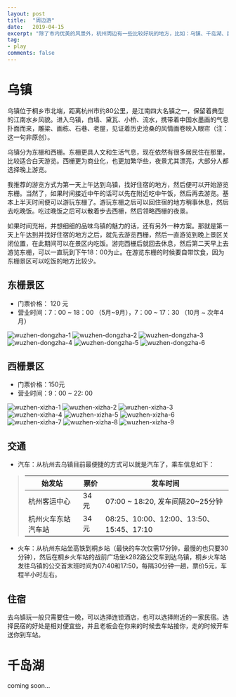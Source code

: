 ```yaml
---
layout: post
title:  "周边游"
date:   2019-04-15
excerpt: "除了市内优美的风景外，杭州周边有一些比较好玩的地方，比如：乌镇、千岛湖、西塘古镇等."
tag:
- play
comments: false
---
```


# 乌镇
乌镇位于桐乡市北端，距离杭州市约80公里，是江南四大名镇之一，保留着典型的江南水乡风貌。进入乌镇，白墙、黛瓦、小桥、流水，携带着中国水墨画的气息扑面而来，雕梁、画栋、石巷、老屋，见证着历史沧桑的风情画卷映入眼帘（注：这一句非原创）。


乌镇分为东栅和西栅。东栅更具人文和生活气息，现在依然有很多居民住在那里，比较适合白天游览。西栅更为商业化，也更加繁华些，夜景尤其漂亮，大部分人都选择晚上游览。

我推荐的游览方式为第一天上午达到乌镇，找好住宿的地方，然后便可以开始游览东栅。当然了，如果时间接近中午的话可以先在附近吃中午饭，然后再去游览。基本上半天时间便可以游玩东栅了。游玩东栅之后可以回住宿的地方稍事休息，然后去吃晚饭。吃过晚饭之后可以散着步去西栅，然后领略西栅的夜景。


如果时间充裕，并想细细的品味乌镇的魅力的话，还有另外一种方案。那就是第一天上午达到并找好住宿的地方之后，就先去游览西栅，然后一直游览到晚上景区关闭位置，在此期间可以在景区内吃饭。游完西栅后就回去休息，然后第二天早上去游览东栅，可以一直玩到下午18：00为止。在游览东栅的时候要自带饮食，因为东栅景区可以吃饭的地方比较少。

## 东栅景区

* 门票价格： 120 元
* 营业时间：7：00 ~ 18：00 （5月~9月），7：00 ~ 17：30 （10月 ~ 次年4月）

![wuzhen-dongzha-1]({{site.url}}/assets/img/wuzhen-dongzha.jpg)
![wuzhen-dongzha-2]({{site.url}}/assets/img/wuzhen-dongzha-2.jpg)
![wuzhen-dongzha-3]({{site.url}}/assets/img/wuzhen-dongzha-3.jpg)
![wuzhen-dongzha-4]({{site.url}}/assets/img/wuzhen-dongzha-4.jpg)
![wuzhen-dongzha-5]({{site.url}}/assets/img/wuzhen-dongzha-5.jpg)
![wuzhen-dongzha-6]({{site.url}}/assets/img/wuzhen-dongzha-6.jpg)


## 西栅景区

* 门票价格：150元
* 营业时间：9：00 ~ 22: 00

![wuzhen-xizha-1]({{site.url}}/assets/img/wuzhen-xizha-1.jpg)
![wuzhen-xizha-2]({{site.url}}/assets/img/wuzhen-xizha-2.jpg)
![wuzhen-xizha-3]({{site.url}}/assets/img/wuzhen-xizha-3.jpg)
![wuzhen-xizha-4]({{site.url}}/assets/img/wuzhen-xizha-4.jpg)
![wuzhen-xizha-5]({{site.url}}/assets/img/wuzhen-xizha-5.jpg)
![wuzhen-xizha-6]({{site.url}}/assets/img/wuzhen-xizha-6.jpg)
![wuzhen-xizha-7]({{site.url}}/assets/img/wuzhen-xizha-7.jpg)
![wuzhen-xizha-8]({{site.url}}/assets/img/wuzhen-xizha-8.jpg)
![wuzhen-xizha-9]({{site.url}}/assets/img/wuzhen-xizha-9.jpg)


## 交通
* 汽车：从杭州去乌镇目前最便捷的方式可以就是汽车了，乘车信息如下：

> | 始发站 | 票价 | 发车时间 |
> | ----- | ----- | ------ |
> | 杭州客运中心 | 34 元 | 07:00 ~ 18:20, 发车间隔20~25分钟 |
> | 杭州火车东站汽车站 | 34 元 | 08:25、10:00、12:00、13:50、15:45、17:10 |

* 火车：从杭州东站坐高铁到桐乡站（最快的车次仅需17分钟，最慢的也只要30分钟），然后在桐乡火车站的战前广场坐k282路公交车到达乌镇，桐乡火车站发往乌镇的公交首末班时间为07:40和17:50，每隔30分钟一趟，票价5元，车程半小时左右。

## 住宿
去乌镇玩一般只需要住一晚，可以选择连锁酒店，也可以选择附近的一家民宿。选择民宿的好处是相对便宜些，并且老板会在你来的时候去车站接你，走的时候开车送你到车站。

# 千岛湖
coming soon...